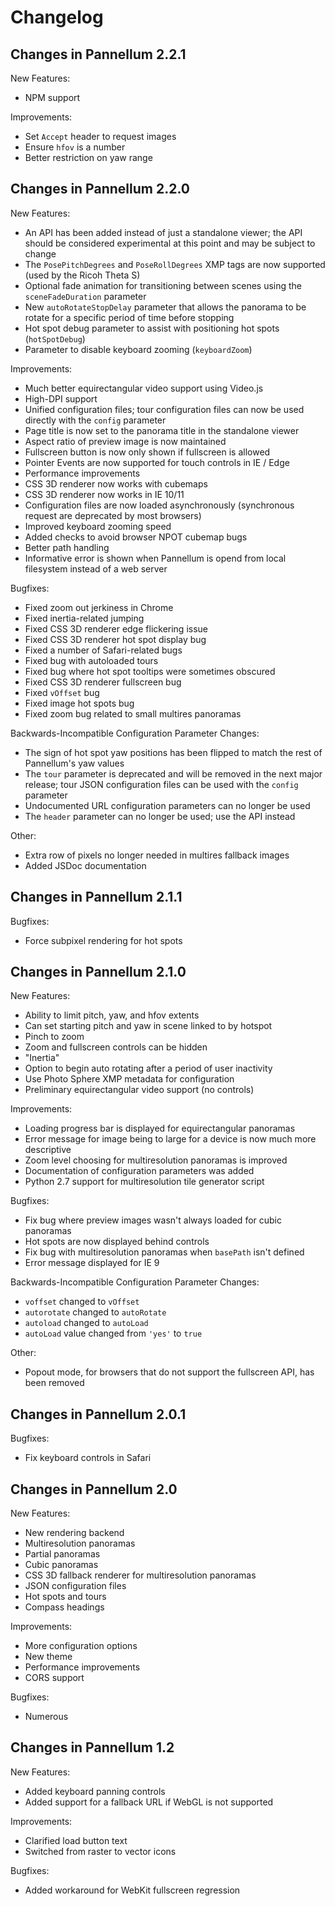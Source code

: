 Changelog
=========


Changes in Pannellum 2.2.1
--------------------------

New Features:

 - NPM support

Improvements:

 - Set `Accept` header to request images
 - Ensure `hfov` is a number
 - Better restriction on yaw range


Changes in Pannellum 2.2.0
--------------------------

New Features:

 - An API has been added instead of just a standalone viewer; the API should be
   considered experimental at this point and may be subject to change
 - The `PosePitchDegrees` and `PoseRollDegrees` XMP tags are now supported
   (used by the Ricoh Theta S)
 - Optional fade animation for transitioning between scenes using the
   `sceneFadeDuration` parameter
 - New `autoRotateStopDelay` parameter that allows the panorama to be rotate
   for a specific period of time before stopping
 - Hot spot debug parameter to assist with positioning hot spots
   (`hotSpotDebug`)
 - Parameter to disable keyboard zooming (`keyboardZoom`)

Improvements:

 - Much better equirectangular video support using Video.js
 - High-DPI support
 - Unified configuration files; tour configuration files can now be used
   directly with the `config` parameter
 - Page title is now set to the panorama title in the standalone viewer
 - Aspect ratio of preview image is now maintained
 - Fullscreen button is now only shown if fullscreen is allowed
 - Pointer Events are now supported for touch controls in IE / Edge
 - Performance improvements
 - CSS 3D renderer now works with cubemaps
 - CSS 3D renderer now works in IE 10/11
 - Configuration files are now loaded asynchronously (synchronous request are
   deprecated by most browsers)
 - Improved keyboard zooming speed
 - Added checks to avoid browser NPOT cubemap bugs
 - Better path handling
 - Informative error is shown when Pannellum is opend from local filesystem
   instead of a web server

Bugfixes:

 - Fixed zoom out jerkiness in Chrome
 - Fixed inertia-related jumping
 - Fixed CSS 3D renderer edge flickering issue
 - Fixed CSS 3D renderer hot spot display bug
 - Fixed a number of Safari-related bugs
 - Fixed bug with autoloaded tours
 - Fixed bug where hot spot tooltips were sometimes obscured
 - Fixed CSS 3D renderer fullscreen bug
 - Fixed `vOffset` bug
 - Fixed image hot spots bug
 - Fixed zoom bug related to small multires panoramas

Backwards-Incompatible Configuration Parameter Changes:

 - The sign of hot spot yaw positions has been flipped to match the rest of
   Pannellum's yaw values
 - The `tour` parameter is deprecated and will be removed in the next major
   release; tour JSON configuration files can be used with the `config`
   parameter
 - Undocumented URL configuration parameters can no longer be used
 - The `header` parameter can no longer be used; use the API instead

Other:

 - Extra row of pixels no longer needed in multires fallback images
 - Added JSDoc documentation


Changes in Pannellum 2.1.1
--------------------------

Bugfixes:
 - Force subpixel rendering for hot spots


Changes in Pannellum 2.1.0
--------------------------

New Features:

 - Ability to limit pitch, yaw, and hfov extents
 - Can set starting pitch and yaw in scene linked to by hotspot
 - Pinch to zoom
 - Zoom and fullscreen controls can be hidden
 - "Inertia"
 - Option to begin auto rotating after a period of user inactivity
 - Use Photo Sphere XMP metadata for configuration
 - Preliminary equirectangular video support (no controls)

Improvements:

 - Loading progress bar is displayed for equirectangular panoramas
 - Error message for image being to large for a device is now much more
   descriptive
 - Zoom level choosing for multiresolution panoramas is improved
 - Documentation of configuration parameters was added
 - Python 2.7 support for multiresolution tile generator script

Bugfixes:

 - Fix bug where preview images wasn't always loaded for cubic panoramas
 - Hot spots are now displayed behind controls
 - Fix bug with multiresolution panoramas when `basePath` isn't defined
 - Error message displayed for IE 9

Backwards-Incompatible Configuration Parameter Changes:

 - `voffset` changed to `vOffset`
 - `autorotate` changed to `autoRotate`
 - `autoload` changed to `autoLoad`
 - `autoLoad` value changed from `'yes'` to `true`

Other:

 - Popout mode, for browsers that do not support the fullscreen API, has been
   removed


Changes in Pannellum 2.0.1
--------------------------

Bugfixes:
 - Fix keyboard controls in Safari


Changes in Pannellum 2.0
------------------------

New Features:

 - New rendering backend
 - Multiresolution panoramas
 - Partial panoramas
 - Cubic panoramas
 - CSS 3D fallback renderer for multiresolution panoramas
 - JSON configuration files
 - Hot spots and tours
 - Compass headings

Improvements:

 - More configuration options
 - New theme
 - Performance improvements
 - CORS support

Bugfixes:

 - Numerous


Changes in Pannellum 1.2
------------------------

New Features:

 - Added keyboard panning controls
 - Added support for a fallback URL if WebGL is not supported

Improvements:

 - Clarified load button text
 - Switched from raster to vector icons

Bugfixes:

 - Added workaround for WebKit fullscreen regression
